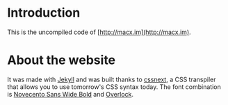 # Introduction

This is the uncompiled code of [http://macx.im](http://macx.im).

# About the website

It was made with [Jekyll](https://github.com/mojombo/jekyll) and was built thanks to [cssnext](http://cssnext.github.io/), a CSS transpiler that allows you to use tomorrow's CSS syntax today. The font combination is [Novecento Sans Wide Bold](https://www.myfonts.com/fonts/synthview/novecento/wide-bold/) and [Overlock](http://www.fontsquirrel.com/fonts/overlock).